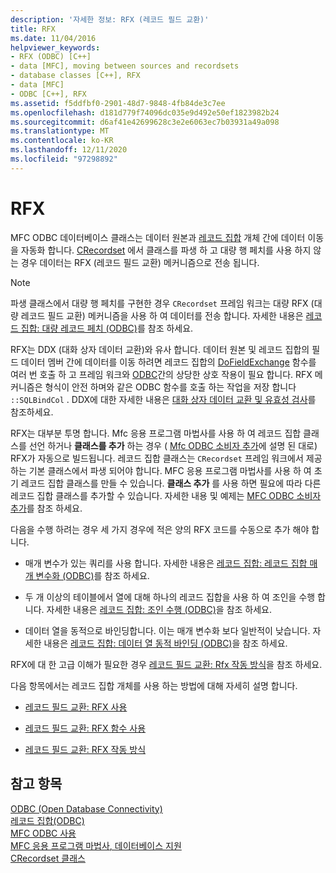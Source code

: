 ```yaml
---
description: '자세한 정보: RFX (레코드 필드 교환)'
title: RFX
ms.date: 11/04/2016
helpviewer_keywords:
- RFX (ODBC) [C++]
- data [MFC], moving between sources and recordsets
- database classes [C++], RFX
- data [MFC]
- ODBC [C++], RFX
ms.assetid: f5ddfbf0-2901-48d7-9848-4fb84de3c7ee
ms.openlocfilehash: d181d779f74096dc035e9d492e50ef1823982b24
ms.sourcegitcommit: d6af41e42699628c3e2e6063ec7b03931a49a098
ms.translationtype: MT
ms.contentlocale: ko-KR
ms.lasthandoff: 12/11/2020
ms.locfileid: "97298892"
---
```

# <a name="record-field-exchange-rfx"></a>RFX

MFC ODBC 데이터베이스 클래스는 데이터 원본과 [레코드 집합](../../data/odbc/recordset-odbc.md) 개체 간에 데이터 이동을 자동화 합니다. [CRecordset](../../mfc/reference/crecordset-class.md) 에서 클래스를 파생 하 고 대량 행 페치를 사용 하지 않는 경우 데이터는 RFX (레코드 필드 교환) 메커니즘으로 전송 됩니다.

> [!NOTE]
> 파생 클래스에서 대량 행 페치를 구현한 경우 `CRecordset` 프레임 워크는 대량 RFX (대량 레코드 필드 교환) 메커니즘을 사용 하 여 데이터를 전송 합니다. 자세한 내용은 [레코드 집합: 대량 레코드 페치 (ODBC)](../../data/odbc/recordset-fetching-records-in-bulk-odbc.md)를 참조 하세요.

RFX는 DDX (대화 상자 데이터 교환)와 유사 합니다. 데이터 원본 및 레코드 집합의 필드 데이터 멤버 간에 데이터를 이동 하려면 레코드 집합의 [DoFieldExchange](../../mfc/reference/crecordset-class.md#dofieldexchange) 함수를 여러 번 호출 하 고 프레임 워크와 [ODBC](../../data/odbc/odbc-basics.md)간의 상당한 상호 작용이 필요 합니다. RFX 메커니즘은 형식이 안전 하며와 같은 ODBC 함수를 호출 하는 작업을 저장 합니다 `::SQLBindCol` . DDX에 대한 자세한 내용은 [대화 상자 데이터 교환 및 유효성 검사](../../mfc/dialog-data-exchange-and-validation.md)를 참조하세요.

RFX는 대부분 투명 합니다. Mfc 응용 프로그램 마법사를 사용 하 여 레코드 집합 클래스를 선언 하거나 **클래스를 추가** 하는 경우 ( [Mfc ODBC 소비자 추가](../../mfc/reference/adding-an-mfc-odbc-consumer.md)에 설명 된 대로) RFX가 자동으로 빌드됩니다. 레코드 집합 클래스는 `CRecordset` 프레임 워크에서 제공 하는 기본 클래스에서 파생 되어야 합니다. MFC 응용 프로그램 마법사를 사용 하 여 초기 레코드 집합 클래스를 만들 수 있습니다. **클래스 추가** 를 사용 하면 필요에 따라 다른 레코드 집합 클래스를 추가할 수 있습니다. 자세한 내용 및 예제는 [MFC ODBC 소비자 추가](../../mfc/reference/adding-an-mfc-odbc-consumer.md)를 참조 하세요.

다음을 수행 하려는 경우 세 가지 경우에 적은 양의 RFX 코드를 수동으로 추가 해야 합니다.

- 매개 변수가 있는 쿼리를 사용 합니다. 자세한 내용은 [레코드 집합: 레코드 집합 매개 변수화 (ODBC)](../../data/odbc/recordset-parameterizing-a-recordset-odbc.md)를 참조 하세요.

- 두 개 이상의 테이블에서 열에 대해 하나의 레코드 집합을 사용 하 여 조인을 수행 합니다. 자세한 내용은 [레코드 집합: 조인 수행 (ODBC)](../../data/odbc/recordset-performing-a-join-odbc.md)을 참조 하세요.

- 데이터 열을 동적으로 바인딩합니다. 이는 매개 변수화 보다 일반적이 낮습니다. 자세한 내용은 [레코드 집합: 데이터 열 동적 바인딩 (ODBC)](../../data/odbc/recordset-dynamically-binding-data-columns-odbc.md)을 참조 하세요.

RFX에 대 한 고급 이해가 필요한 경우 [레코드 필드 교환: Rfx 작동 방식](../../data/odbc/record-field-exchange-how-rfx-works.md)을 참조 하세요.

다음 항목에서는 레코드 집합 개체를 사용 하는 방법에 대해 자세히 설명 합니다.

- [레코드 필드 교환: RFX 사용](../../data/odbc/record-field-exchange-using-rfx.md)

- [레코드 필드 교환: RFX 함수 사용](../../data/odbc/record-field-exchange-using-the-rfx-functions.md)

- [레코드 필드 교환: RFX 작동 방식](../../data/odbc/record-field-exchange-how-rfx-works.md)

## <a name="see-also"></a>참고 항목

[ODBC (Open Database Connectivity)](../../data/odbc/open-database-connectivity-odbc.md)<br/>
[레코드 집합(ODBC)](../../data/odbc/recordset-odbc.md)<br/>
[MFC ODBC 사용](../../mfc/reference/adding-an-mfc-odbc-consumer.md)<br/>
[MFC 응용 프로그램 마법사, 데이터베이스 지원](../../mfc/reference/database-support-mfc-application-wizard.md)<br/>
[CRecordset 클래스](../../mfc/reference/crecordset-class.md)
